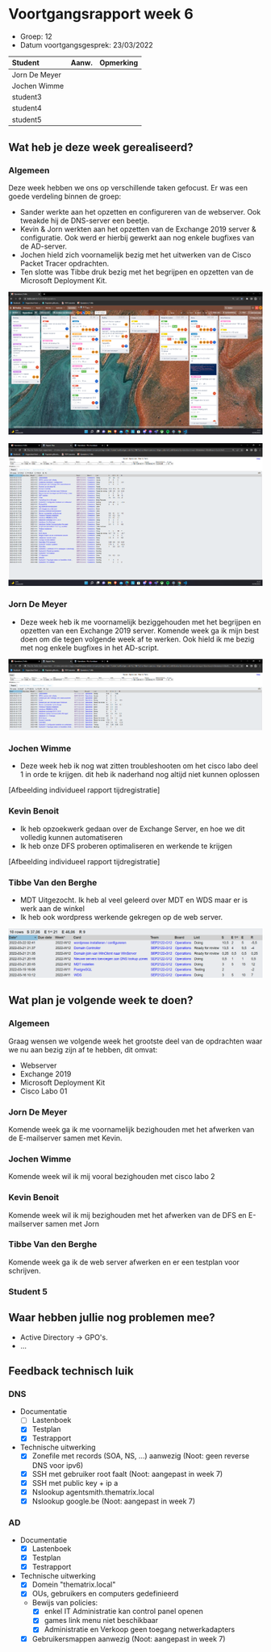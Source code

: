 # Voortgangsrapport week 6

- Groep: 12
- Datum voortgangsgesprek: 23/03/2022

| Student       | Aanw. | Opmerking |
| :------------ | :---- | :-------- |
| Jorn De Meyer |       |           |
| Jochen Wimme  |       |           |
| student3      |       |           |
| student4      |       |           |
| student5      |       |           |

## Wat heb je deze week gerealiseerd?

### Algemeen

Deze week hebben we ons op verschillende taken gefocust. Er was een goede verdeling binnen de groep:

- Sander werkte aan het opzetten en configureren van de webserver. Ook tweakde hij de DNS-server een beetje.
- Kevin & Jorn werkten aan het opzetten van de Exchange 2019 server & configuratie. Ook werd er hierbij gewerkt aan nog enkele bugfixes van de AD-server.
- Jochen hield zich voornamelijk bezig met het uitwerken van de Cisco Packet Tracer opdrachten.
- Ten slotte was Tibbe druk bezig met het begrijpen en opzetten van de Microsoft Deployment Kit.

![W6_KANBAN](img/kanban/W6.png)

![W6_TEAM](img/team/W6.png)

### Jorn De Meyer

- Deze week heb ik me voornamelijk beziggehouden met het begrijpen en opzetten van een Exchange 2019 server. Komende week ga ik mijn best doen om die tegen volgende week af te werken. Ook hield ik me bezig met nog enkele bugfixes in het AD-script.

![W6_JORN](img/Jorn/W6.png)

### Jochen Wimme

- Deze week heb ik nog wat zitten troubleshooten om het cisco labo deel 1 in orde te krijgen. dit heb ik naderhand nog altijd niet kunnen oplossen

[Afbeelding individueel rapport tijdregistratie]

### Kevin Benoit

- Ik heb opzoekwerk gedaan over de Exchange Server, en hoe we dit volledig kunnen automatiseren
- Ik heb onze DFS proberen optimaliseren en werkende te krijgen

[Afbeelding individueel rapport tijdregistratie]

### Tibbe Van den Berghe

- MDT Uitgezocht. Ik heb al veel geleerd over MDT en WDS maar er is werk aan de winkel
- Ik heb ook wordpress werkende gekregen op de web server.

![W6_TIBBE](img/Tibbe/W6.png)

## Wat plan je volgende week te doen?

### Algemeen

Graag wensen we volgende week het grootste deel van de opdrachten waar we nu aan bezig zijn af te hebben, dit omvat:

- Webserver
- Exchange 2019
- Microsoft Deployment Kit
- Cisco Labo 01

### Jorn De Meyer

Komende week ga ik me voornamelijk bezighouden met het afwerken van de E-mailserver samen met Kevin.

### Jochen Wimme

Komende week wil ik mij vooral bezighouden met cisco labo 2

### Kevin Benoit
Komende week wil ik mij bezighouden met het afwerken van de DFS en E-mailserver samen met Jorn

### Tibbe Van den Berghe

Komende week ga ik de web server afwerken en er een testplan voor schrijven.

### Student 5

## Waar hebben jullie nog problemen mee?

- Active Directory -> GPO's.
- ...

## Feedback technisch luik

### DNS
* Documentatie
	* [ ] Lastenboek
	* [x] Testplan
	* [x] Testrapport
* Technische uitwerking
	* [x] Zonefile met records (SOA, NS, ...) aanwezig (Noot: geen reverse DNS voor ipv6)
	* [x] SSH met gebruiker root faalt (Noot: aangepast in week 7)
	* [x] SSH met public key + ip a
	* [x] Nslookup agentsmith.thematrix.local
	* [x] Nslookup google.be (Noot: aangepast in week 7)

### AD
* Documentatie
	* [x] Lastenboek
	* [x] Testplan
	* [x] Testrapport
* Technische uitwerking
	* [x] Domein "thematrix.local"
	* [x] OUs, gebruikers en computers gedefinieerd
	* Bewijs van policies:
		* [x] enkel IT Administratie kan control panel openen
		* [x] games link menu niet beschikbaar
		* [x] Administratie en Verkoop geen toegang netwerkadapters
	* [x] Gebruikersmappen aanwezig (Noot: aangepast in week 7)
